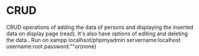 # CRUD
CRUD operations of adding the data of persons and displaying the inserted data on display page (read). It's also have options  of editing  and deleting the data.. 
Run on xampp localhsot/phpmyadmin
servername:localhost
username:root
password:""or(none)
